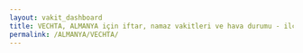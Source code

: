 ```yaml
---
layout: vakit_dashboard
title: VECHTA, ALMANYA için iftar, namaz vakitleri ve hava durumu - ilçe/eyalet seç
permalink: /ALMANYA/VECHTA/
---
```


<script type="text/javascript">
  var GLOBAL_COUNTRY = 'ALMANYA';
  var GLOBAL_CITY = 'VECHTA';
  var GLOBAL_STATE = '';
  var lat = 72;
  var lon = 21;
</script>

